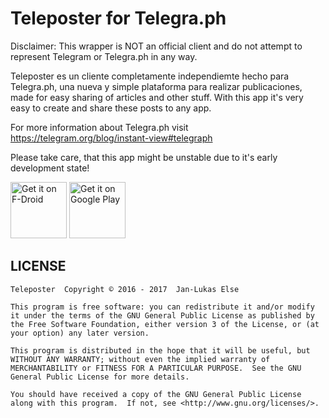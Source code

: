 # Teleposter for Telegra.ph

Disclaimer: This wrapper is NOT an official client and do not attempt to represent Telegram or Telegra.ph in any way.

Teleposter es un cliente completamente independiemte hecho para Telegra.ph, una nueva y simple plataforma para realizar publicaciones, made for easy sharing of articles and other stuff. With this app it's very easy to create and share these posts to any app.

For more information about Telegra.ph visit https://telegram.org/blog/instant-view#telegraph

Please take care, that this app might be unstable due to it's early development state!

[<img src="https://f-droid.org/badge/get-it-on.png"
     alt="Get it on F-Droid"
     height="90">](https://f-droid.org/packages/telegra.ph/)
[<img src="https://play.google.com/intl/en_us/badges/images/generic/en-play-badge.png"
     alt="Get it on Google Play"
     height="90">](https://play.google.com/store/apps/details?id=telegra.ph)

## LICENSE

```
Teleposter  Copyright © 2016 - 2017  Jan-Lukas Else

This program is free software: you can redistribute it and/or modify it under the terms of the GNU General Public License as published by the Free Software Foundation, either version 3 of the License, or (at your option) any later version.

This program is distributed in the hope that it will be useful, but WITHOUT ANY WARRANTY; without even the implied warranty of MERCHANTABILITY or FITNESS FOR A PARTICULAR PURPOSE.  See the GNU General Public License for more details.

You should have received a copy of the GNU General Public License along with this program.  If not, see <http://www.gnu.org/licenses/>.
